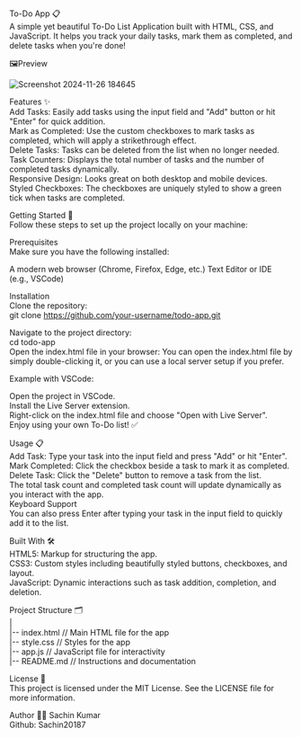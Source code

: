 To-Do App 📋                                  
A simple yet beautiful To-Do List Application built with HTML, CSS, and JavaScript. It helps you track your daily tasks, mark them as completed, and delete tasks when you're done!

🖼️Preview                                                                                        

![Screenshot 2024-11-26 184645](https://github.com/user-attachments/assets/fcdbafde-114e-4dc6-8e51-a330a6102132)


Features ✨                                                          
Add Tasks: Easily add tasks using the input field and "Add" button or hit "Enter" for quick addition.                      
Mark as Completed: Use the custom checkboxes to mark tasks as completed, which will apply a strikethrough effect.                  
Delete Tasks: Tasks can be deleted from the list when no longer needed.                  
Task Counters: Displays the total number of tasks and the number of completed tasks dynamically.    
Responsive Design: Looks great on both desktop and mobile devices.              
Styled Checkboxes: The checkboxes are uniquely styled to show a green tick when tasks are completed.                      

Getting Started 🚀            
Follow these steps to set up the project locally on your machine:        

Prerequisites                          
Make sure you have the following installed:

A modern web browser (Chrome, Firefox, Edge, etc.)
Text Editor or IDE (e.g., VSCode)

Installation                      
Clone the repository:                                 
git clone https://github.com/your-username/todo-app.git          

Navigate to the project directory:                              
cd todo-app                    
Open the index.html file in your browser: You can open the index.html file by simply double-clicking it, or you can use a local server setup if you prefer.

Example with VSCode:
                                            
Open the project in VSCode.                  
Install the Live Server extension.                  
Right-click on the index.html file and choose "Open with Live Server".                  
Enjoy using your own To-Do list! ✅                      

Usage 📋                  
Add Task: Type your task into the input field and press "Add" or hit "Enter".        
Mark Completed: Click the checkbox beside a task to mark it as completed.      
Delete Task: Click the "Delete" button to remove a task from the list.            
The total task count and completed task count will update dynamically as you interact with the app.          
Keyboard Support  
You can also press Enter after typing your task in the input field to quickly add it to the list.    

Built With 🛠️          
HTML5: Markup for structuring the app.          
CSS3: Custom styles including beautifully styled buttons, checkboxes, and layout.            
JavaScript: Dynamic interactions such as task addition, completion, and deletion.              
          
Project Structure 🗂️    
|                    
|-- index.html      // Main HTML file for the app    
|-- style.css       // Styles for the app        
|-- app.js          // JavaScript file for interactivity            
|-- README.md       // Instructions and documentation          

License 📝          
This project is licensed under the MIT License. See the LICENSE file for more information.    

Author 👨‍💻
Sachin Kumar   
Github: Sachin20187
